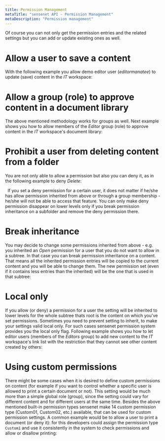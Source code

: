```yaml
---
title: Permission Management
metaTitle: "sensenet API - Permission Management"
metaDescription: "Permission management"
---
```


Of course you can not only get the permission entries and the related settings but you can add or update existing ones as well.

# Allow a user to save a content

With the following example you allow demo editor user (*editormanatee*) to update (save) content in the *IT* workspace:

<tab category="permissions" article="permission-management" example="allowSave" />

# Allow a group (role) to approve content in a document library

The above mentioned methodology works for groups as well. Next example shows you how to allow members of the *Editor* group (role) to approve content in the *IT* workspace's document library:

<tab category="permissions" article="permission-management" example="allowApproveForAGroup" />

# Prohibit a user from deleting content from a folder

You are not only able to allow a permission but also you can deny it, as in the following example to deny *Delete*:

<tab category="permissions" article="permission-management" example="denyDelete" />
&nbsp;
<note title="Deny is always stronger than allow" severity="error">If you set a deny permission for a certain user, it does not matter if he/she has allow permission inherited from above or through a group membership - he/she will not be able to access that feature. You can only make deny permission disappear on lower levels only if you break permission inheritance on a subfolder and remove the deny permission there.</note>

# Break inheritance

You may decide to change some permissions inherited from above - e.g. you inherited an *Open* permission for a user that you do not want to allow in a subtree. In that case you can break permission inheritance on a content. That means all the inherited permission entries will be copied to the current content and you will be able to change them. The new permission set (even if it contains less entries than the inherited) will be the one that is used in that subtree:

<tab category="permissions" article="permission-management" example="breakInheritance" />

# Local only

If you allow (or deny) a permission for a user the setting will be inherited to lower levels for the whole subtree thats root is the content on which you've set permissions. Sometimes you need to prevent setting to inherit, to make your settings valid local only. For such cases sensenet permission system provides you the local only flag. Following example shows you how to let editor users (members of the *Editors* group) to add new content to the *IT* workspace's link list with the restriction that they cannot see other content created by others:

<tab category="permissions" article="permission-management" example="localOnly" />

# Using custom permissions

There might be some cases when it is desired to define custom permissions on content (for example if you want to control whether a specific user is allowed to print a certain document or not). This setting would be much more than a simple global role (group), since the setting could vary for different content and for different users at the same time. Besides the above mentioned built-in permission types sensenet make 14 custom permission type (Custom01, Custom02, etc.) available, that can be used for custom permission settings. A common example would be to allow a user to print a document (or deny it): for this developers could assign the permission type `Custom1` and use it consistently in the system to check permissions and allow or disallow printing:

<tab category="permissions" article="permission-management" example="customPermission" />
